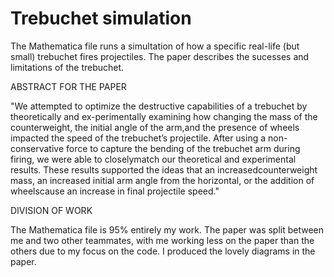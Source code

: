 # Trebuchet simulation

The Mathematica file runs a simultation of how a specific real-life (but small) trebuchet fires projectiles. The paper describes the sucesses and limitations of the trebuchet.

ABSTRACT FOR THE PAPER

"We  attempted  to  optimize  the  destructive  capabilities  of  a  trebuchet  by  theoretically  and  ex-perimentally examining how changing the mass of the counterweight, the initial angle of the arm,and  the  presence  of  wheels  impacted  the  speed  of  the  trebuchet’s  projectile.   After  using  a  non-conservative force to capture the bending of the trebuchet arm during firing, we were able to closelymatch our theoretical and experimental results.  These results supported the ideas that an increasedcounterweight mass, an increased initial arm angle from the horizontal, or the addition of wheelscause an increase in final projectile speed."


DIVISION OF WORK

The Mathematica file is 95% entirely my work. The paper was split between me and two other teammates, with me working less on the paper than the others due to my focus on the code. I produced the lovely diagrams in the paper.
